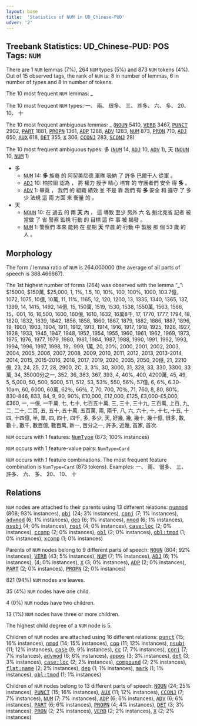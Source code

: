 ```yaml
---
layout: base
title:  'Statistics of NUM in UD_Chinese-PUD'
udver: '2'
---
```


## Treebank Statistics: UD_Chinese-PUD: POS Tags: `NUM`

There are 1 `NUM` lemmas (7%), 264 `NUM` types (5%) and 873 `NUM` tokens (4%).
Out of 15 observed tags, the rank of `NUM` is: 8 in number of lemmas, 6 in number of types and 8 in number of tokens.

The 10 most frequent `NUM` lemmas: _

The 10 most frequent `NUM` types:  一、 兩、 很多、 三、 許多、 六、 多、 20、 10、 十

The 10 most frequent ambiguous lemmas: _ (<tt><a href="zh_pud-pos-NOUN.html">NOUN</a></tt> 5410, <tt><a href="zh_pud-pos-VERB.html">VERB</a></tt> 3467, <tt><a href="zh_pud-pos-PUNCT.html">PUNCT</a></tt> 2902, <tt><a href="zh_pud-pos-PART.html">PART</a></tt> 1881, <tt><a href="zh_pud-pos-PROPN.html">PROPN</a></tt> 1361, <tt><a href="zh_pud-pos-ADP.html">ADP</a></tt> 1288, <tt><a href="zh_pud-pos-ADV.html">ADV</a></tt> 1283, <tt><a href="zh_pud-pos-NUM.html">NUM</a></tt> 873, <tt><a href="zh_pud-pos-PRON.html">PRON</a></tt> 710, <tt><a href="zh_pud-pos-ADJ.html">ADJ</a></tt> 650, <tt><a href="zh_pud-pos-AUX.html">AUX</a></tt> 618, <tt><a href="zh_pud-pos-DET.html">DET</a></tt> 355, <tt><a href="zh_pud-pos-X.html">X</a></tt> 306, <tt><a href="zh_pud-pos-CCONJ.html">CCONJ</a></tt> 283, <tt><a href="zh_pud-pos-SCONJ.html">SCONJ</a></tt> 28)

The 10 most frequent ambiguous types:  多 (<tt><a href="zh_pud-pos-NUM.html">NUM</a></tt> 14, <tt><a href="zh_pud-pos-ADJ.html">ADJ</a></tt> 10, <tt><a href="zh_pud-pos-ADV.html">ADV</a></tt> 1), 天 (<tt><a href="zh_pud-pos-NOUN.html">NOUN</a></tt> 10, <tt><a href="zh_pud-pos-NUM.html">NUM</a></tt> 1)


* 多
  * <tt><a href="zh_pud-pos-NUM.html">NUM</a></tt> 14: <b>多</b> 族裔 的 阿契美尼德 軍隊 吸納 了 許多 巴爾干人 從軍 。
  * <tt><a href="zh_pud-pos-ADJ.html">ADJ</a></tt> 10: 柏拉圖 認為 ， 將 權力 授予 精心 培育 的 守護者們 安全 得 <b>多</b> 。
  * <tt><a href="zh_pud-pos-ADV.html">ADV</a></tt> 1: 畢竟 ， 我們 的 組織 績效 並 不是 靠 我們 有 <b>多</b> 安全 和 遵守 了 多少 法規 這 兩 方面 來 衡量 的 。
* 天
  * <tt><a href="zh_pud-pos-NOUN.html">NOUN</a></tt> 10: 在 過去 的 兩 <b>天</b> 內 ， 這 導致 至少 另外 六 名 魁北克省 記者 被 當做 了 省 警察 監視 行動 的 目標 這 件 事 被 揭發 。
  * <tt><a href="zh_pud-pos-NUM.html">NUM</a></tt> 1: 警察們 本來 能夠 在 星期 <b>天</b> 早晨 的 行動 中 製服 那 個 53 歲 的 人 。

## Morphology

The form / lemma ratio of `NUM` is 264.000000 (the average of all parts of speech is 388.466667).

The 1st highest number of forms (264) was observed with the lemma “_”: $15000, $150萬, $25,000, 1, 1%, 1.5, 10, 10%, 100, 100%, 1000, 103.7億, 1072, 1075, 10億, 10萬, 11, 11%, 1165, 12, 120, 1200, 13, 1335, 1340, 1365, 137, 1399, 14, 1415, 1492, 14億, 15, 150萬, 1519, 1530, 1538, 1550萬, 1563, 1566, 15，001, 16, 16,500, 1600, 160億, 1610, 1632, 16萬8千, 17, 1770, 1777, 1794, 18, 1820, 1832, 1839, 1842, 1856, 1858, 1860, 1867, 1879, 1882, 1886, 1887, 1896, 19, 1900, 1903, 1904, 1911, 1912, 1913, 1914, 1916, 1917, 1918, 1925, 1926, 1927, 1928, 1933, 1945, 1947, 1948, 1952, 1954, 1955, 1960, 1961, 1962, 1969, 1973, 1975, 1976, 1977, 1979, 1980, 1981, 1984, 1987, 1988, 1990, 1991, 1992, 1993, 1994, 1996, 1997, 1998, 19，999, 1萬, 20, 20%, 2000, 2001, 2002, 2003, 2004, 2005, 2006, 2007, 2008, 2009, 2010, 2011, 2012, 2013, 2013-2014, 2014, 2015, 2015-2016, 2016, 2017, 2019, 2020, 2035, 2050, 20億, 21, 2210億, 23, 24, 25, 27, 28, 2900, 2C, 3, 3%, 30, 3000, 31, 328, 33, 330, 3300, 33萬, 34, 35000分之一, 352, 36, 363, 367, 393, 4, 40%, 400, 4200萬, 45, 49, 5, 5,000, 50, 500, 5000, 511, 512, 53, 53%, 550, 56%, 57億, 6, 6%, 6.30-10am, 60, 6000, 60萬, 62％, 66％, 7, 70, 700, 70％, 71, 760, 8, 80, 80%, 830-846, 833, 84, 9, 90, 90%, £10,000, £12,000, £125, £3,000-£5,000, £360, 一, 一億, 一千萬, 七, 七十, 七百五十萬, 三, 三十, 三十九, 三百萬, 上百, 九, 二, 二十, 二百, 五, 五十, 五十萬, 五百萬, 兩, 兩千, 八, 六, 六十, 十, 十七, 十五, 十四, 十四億, 半, 單, 四, 四十, 四千, 多, 多少, 天, 好幾, 幾, 幾十, 幾十億, 很多, 數, 數十, 數千, 數百億, 數百萬, 新一, 百分之一, 許多, 近幾, 首家, 首次.

`NUM` occurs with 1 features: <tt><a href="zh_pud-feat-NumType.html">NumType</a></tt> (873; 100% instances)

`NUM` occurs with 1 feature-value pairs: `NumType=Card`

`NUM` occurs with 1 feature combinations.
The most frequent feature combination is `NumType=Card` (873 tokens).
Examples: 一、 兩、 很多、 三、 許多、 六、 多、 20、 10、 十


## Relations

`NUM` nodes are attached to their parents using 13 different relations: <tt><a href="zh_pud-dep-nummod.html">nummod</a></tt> (808; 93% instances), <tt><a href="zh_pud-dep-obj.html">obj</a></tt> (24; 3% instances), <tt><a href="zh_pud-dep-conj.html">conj</a></tt> (7; 1% instances), <tt><a href="zh_pud-dep-advmod.html">advmod</a></tt> (6; 1% instances), <tt><a href="zh_pud-dep-dep.html">dep</a></tt> (6; 1% instances), <tt><a href="zh_pud-dep-nmod.html">nmod</a></tt> (6; 1% instances), <tt><a href="zh_pud-dep-nsubj.html">nsubj</a></tt> (4; 0% instances), <tt><a href="zh_pud-dep-root.html">root</a></tt> (4; 0% instances), <tt><a href="zh_pud-dep-case-loc.html">case:loc</a></tt> (2; 0% instances), <tt><a href="zh_pud-dep-ccomp.html">ccomp</a></tt> (2; 0% instances), <tt><a href="zh_pud-dep-obl.html">obl</a></tt> (2; 0% instances), <tt><a href="zh_pud-dep-obl-tmod.html">obl:tmod</a></tt> (1; 0% instances), <tt><a href="zh_pud-dep-xcomp.html">xcomp</a></tt> (1; 0% instances)

Parents of `NUM` nodes belong to 9 different parts of speech: <tt><a href="zh_pud-pos-NOUN.html">NOUN</a></tt> (804; 92% instances), <tt><a href="zh_pud-pos-VERB.html">VERB</a></tt> (43; 5% instances), <tt><a href="zh_pud-pos-NUM.html">NUM</a></tt> (7; 1% instances), <tt><a href="zh_pud-pos-ADJ.html">ADJ</a></tt> (6; 1% instances),  (4; 0% instances), <tt><a href="zh_pud-pos-X.html">X</a></tt> (3; 0% instances), <tt><a href="zh_pud-pos-ADP.html">ADP</a></tt> (2; 0% instances), <tt><a href="zh_pud-pos-PART.html">PART</a></tt> (2; 0% instances), <tt><a href="zh_pud-pos-PROPN.html">PROPN</a></tt> (2; 0% instances)

821 (94%) `NUM` nodes are leaves.

35 (4%) `NUM` nodes have one child.

4 (0%) `NUM` nodes have two children.

13 (1%) `NUM` nodes have three or more children.

The highest child degree of a `NUM` node is 5.

Children of `NUM` nodes are attached using 16 different relations: <tt><a href="zh_pud-dep-punct.html">punct</a></tt> (15; 16% instances), <tt><a href="zh_pud-dep-nmod.html">nmod</a></tt> (14; 15% instances), <tt><a href="zh_pud-dep-cop.html">cop</a></tt> (11; 12% instances), <tt><a href="zh_pud-dep-nsubj.html">nsubj</a></tt> (11; 12% instances), <tt><a href="zh_pud-dep-case.html">case</a></tt> (9; 9% instances), <tt><a href="zh_pud-dep-cc.html">cc</a></tt> (7; 7% instances), <tt><a href="zh_pud-dep-conj.html">conj</a></tt> (7; 7% instances), <tt><a href="zh_pud-dep-advmod.html">advmod</a></tt> (6; 6% instances), <tt><a href="zh_pud-dep-appos.html">appos</a></tt> (3; 3% instances), <tt><a href="zh_pud-dep-det.html">det</a></tt> (3; 3% instances), <tt><a href="zh_pud-dep-case-loc.html">case:loc</a></tt> (2; 2% instances), <tt><a href="zh_pud-dep-compound.html">compound</a></tt> (2; 2% instances), <tt><a href="zh_pud-dep-flat-name.html">flat:name</a></tt> (2; 2% instances), <tt><a href="zh_pud-dep-dep.html">dep</a></tt> (1; 1% instances), <tt><a href="zh_pud-dep-mark.html">mark</a></tt> (1; 1% instances), <tt><a href="zh_pud-dep-obl-tmod.html">obl:tmod</a></tt> (1; 1% instances)

Children of `NUM` nodes belong to 13 different parts of speech: <tt><a href="zh_pud-pos-NOUN.html">NOUN</a></tt> (24; 25% instances), <tt><a href="zh_pud-pos-PUNCT.html">PUNCT</a></tt> (15; 16% instances), <tt><a href="zh_pud-pos-AUX.html">AUX</a></tt> (11; 12% instances), <tt><a href="zh_pud-pos-CCONJ.html">CCONJ</a></tt> (7; 7% instances), <tt><a href="zh_pud-pos-NUM.html">NUM</a></tt> (7; 7% instances), <tt><a href="zh_pud-pos-ADP.html">ADP</a></tt> (6; 6% instances), <tt><a href="zh_pud-pos-ADV.html">ADV</a></tt> (6; 6% instances), <tt><a href="zh_pud-pos-PART.html">PART</a></tt> (6; 6% instances), <tt><a href="zh_pud-pos-PROPN.html">PROPN</a></tt> (4; 4% instances), <tt><a href="zh_pud-pos-DET.html">DET</a></tt> (3; 3% instances), <tt><a href="zh_pud-pos-PRON.html">PRON</a></tt> (2; 2% instances), <tt><a href="zh_pud-pos-VERB.html">VERB</a></tt> (2; 2% instances), <tt><a href="zh_pud-pos-X.html">X</a></tt> (2; 2% instances)

